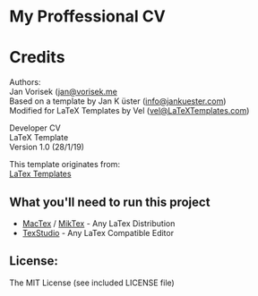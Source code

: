 # My Proffessional CV

# Credits

 Authors:  
 Jan Vorisek (jan@vorisek.me   
 Based on a template by Jan K üster (info@jankuester.com)  
 Modified for LaTeX Templates by Vel (vel@LaTeXTemplates.com)  
 
 Developer CV   
 LaTeX Template   
 Version 1.0 (28/1/19)  

 This template originates from:  
 [LaTex Templates](http://www.LaTeXTemplates.com)
 
 ## What you'll need to run this project   
 - [MacTex](http://www.tug.org/mactex/) / [MikTex](https://miktex.org/) - Any LaTex Distribution 
 - [TexStudio](https://www.texstudio.org/) - Any LaTex Compatible Editor 
 
 
 ## License:
 The MIT License (see included LICENSE file)

 
